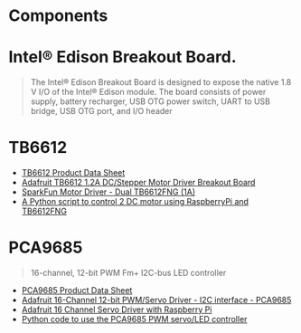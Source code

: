 # Components

# Intel® Edison Breakout Board.

> The Intel® Edison Breakout Board is designed to expose the native 1.8 V I/O of the Intel® Edison module. The board consists of power supply, battery recharger, USB OTG power switch, UART to USB bridge, USB OTG port, and I/O header

# TB6612

- [TB6612 Product Data Sheet](http://toshiba.semicon-storage.com/ap-en/product/linear/motordriver/detail.TB6612FNG.html)
- [Adafruit TB6612 1.2A DC/Stepper Motor Driver Breakout Board](https://learn.adafruit.com/adafruit-tb6612-h-bridge-dc-stepper-motor-driver-breakout/overview)
- [SparkFun Motor Driver - Dual TB6612FNG (1A)](https://www.sparkfun.com/products/9457)
- [A Python script to control 2 DC motor using RaspberryPi and TB6612FNG](https://github.com/chojayr/Pi-dro/blob/master/Pidro.py)

# PCA9685

> 16-channel, 12-bit PWM Fm+ I2C-bus LED controller

- [PCA9685 Product Data Sheet](https://cdn-shop.adafruit.com/datasheets/PCA9685.pdf)
- [Adafruit 16-Channel 12-bit PWM/Servo Driver - I2C interface - PCA9685](https://www.adafruit.com/product/815)
- [Adafruit 16 Channel Servo Driver with Raspberry Pi](https://learn.adafruit.com/adafruit-16-channel-servo-driver-with-raspberry-pi/hooking-it-up?view=all)
- [Python code to use the PCA9685 PWM servo/LED controller](https://github.com/adafruit/Adafruit_Python_PCA9685)